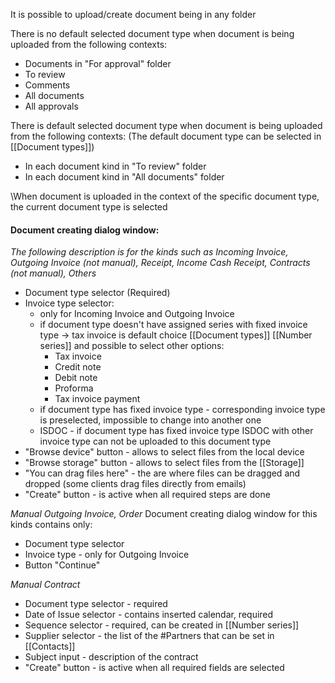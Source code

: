 
It is possible to upload/create document being in any folder

There is no default selected document type when document is being uploaded from the following contexts:
* Documents in "For approval" folder
* To review
* Comments
* All documents
* All approvals

There is default selected document type when document is being uploaded from the following contexts: (The default document type can be selected in [[Document types]])
* In each document kind in "To review" folder
* In each document kind in "All documents" folder

\When document is uploaded in the context of the specific document type, the current document type is selected

#### Document creating dialog window:

*The following description is for the kinds such as Incoming Invoice, Outgoing Invoice (not manual), Receipt, Income Cash Receipt, Contracts (not manual), Others*

* Document type selector (Required)
* Invoice type selector:
	* only for Incoming Invoice and Outgoing Invoice
	* if document type doesn't have assigned series with fixed invoice type -> tax invoice is default choice [[Document types]] [[Number series]] and possible to select other options:
		* Tax invoice
		* Credit note
		* Debit note
		* Proforma
		* Tax invoice payment
	* if document type has fixed invoice type - corresponding invoice type is preselected, impossible to change into another one
	* ISDOC - if document type has fixed invoice type ISDOC with other invoice type can not be uploaded to this document type
* "Browse device" button - allows to select files from the local device
* "Browse storage" button - allows to select files from the [[Storage]]
* "You can drag files here" - the are where files can be dragged and dropped (some clients drag files directly from emails)
* "Create" button - is active when all required steps are done

*Manual Outgoing Invoice, Order*
Document creating dialog window for this kinds contains only:
* Document type selector
* Invoice type - only for Outgoing Invoice
* Button "Continue"


*Manual Contract*
* Document type selector - required
* Date of Issue selector - contains inserted calendar, required
* Sequence selector - required, can be created in [[Number series]]
* Supplier selector - the list of the #Partners that can be set in [[Contacts]]
* Subject input - description of the contract
* "Create" button - is active when all required fields are selected